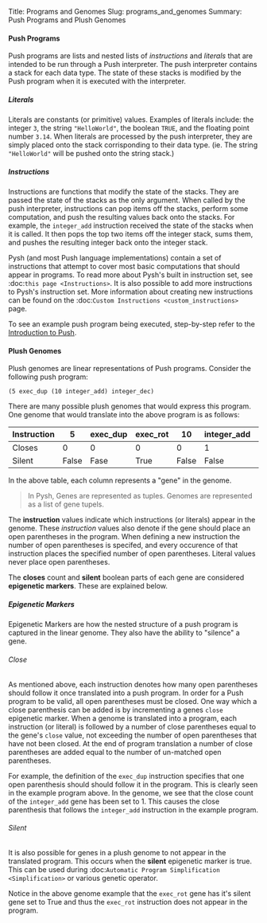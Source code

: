 Title: Programs and Genomes
Slug: programs_and_genomes
Summary: Push Programs and Plush Genomes


<a name="push_programs"></a> 
#### Push Programs

Push programs are lists and nested lists of *instructions* and *literals* that are intended to be run through a Push interpreter. The push interpreter contains a stack for each data type. The state of these stacks is modified by the Push program when it is executed with the interpreter. 

##### Literals

Literals are constants (or primitive) values. Examples of literals include: the integer `3`, the string `"HelloWorld"`, the boolean `TRUE`, and the floating point number `3.14`. When literals are processed by the push interpreter, they are simply placed onto the stack corrisponding to their data type. (ie. The string `"HelloWorld"` will be pushed onto the string stack.) 

##### Instructions

Instructions are functions that modify the state of the stacks. They are passed the state of the stacks as the only argument. When called by the push interpreter, instructions can pop items off the stacks, perform some computation, and push the resulting values back onto the stacks. For example, the `integer_add` instruction received the state of the stacks when it is called. It then pops the top two items off the integer stack, sums them, and pushes the resulting integer back onto the integer stack.

Pysh (and most Push language implementations) contain a set of instructions that attempt to cover most basic computations that should appear in programs. To read more about Pysh's built in instruction set, see :doc:`this page <Instructions>`. It is also possible to add more instructions to Pysh's instruction set. More information about creating new instructions can be found on the :doc:`Custom Instructions <custom_instructions>` page. 

To see an example push program being executed, step-by-step refer to the [Introduction to Push](../intro_to_push/).

<a name="plush_genomes"></a> 
#### Plush Genomes

Plush genomes are linear representations of Push programs. Consider the following push program:

`(5 exec_dup (10 integer_add) integer_dec)`

There are many possible plush genomes that would express this program. One genome that would translate into the above program is as follows:

| Instruction | 5     | exec_dup | exec_rot | 10    | integer_add | integer_dec |
|-------------|-------|----------|----------|-------|-------------|-------------|
| Closes      | 0     | 0        | 0        | 0     | 1           | 0           |
| Silent      | False | Fase     | True     | False | False       | False       |

In the above table, each column represents a "gene" in the genome. 

>In Pysh, Genes are represented as tuples. Genomes are represented as a list of gene tupels.

The **instruction** values indicate which instructions (or literals) appear in the genome. These *instruction* values also denote if the gene should place an open parentheses in the program. When defining a new instruction the number of open parentheses is specifed, and every occurence of that instruction places the specified number of open parentheses. Literal values never place open parentheses.

The **closes** count and **silent** boolean parts of each gene are considered **epigenetic markers**. These are explained below.

##### Epigenetic Markers

Epigenetic Markers are how the nested structure of a push program is captured in the linear genome. They also have the ability to "silence" a gene.

###### Close

As mentioned above, each instruction denotes how many open parentheses should follow it once translated into a push program. In order for a Push program to be valid, all open parentheses must be closed. One way which a close parenthesis can be added is by incrementing a genes `close` epigenetic marker. When a genome is translated into a program, each instruction (or literal) is followed by a number of close parentheses equal to the gene's `close` value, not exceeding the number of open parentheses that have not been closed. At the end of program translation a number of close parentheses are added equal to the number of un-matched open parentheses.

For example, the definition of the `exec_dup` instruction specifies that one open parenthesis should should follow it in the program. This is clearly seen in the example program above. In the genome, we see that the close count of the `integer_add` gene has been set to 1. This causes the close parenthesis that follows the `integer_add` instruction in the example program. 

###### Silent

It is also possible for genes in a plush genome to not appear in the translated program. This occurs when the **silent** epigenetic marker is true. This can be used during :doc:`Automatic Program Simplification <Simplification>` or various genetic operator.

Notice in the above genome example that the `exec_rot` gene has it's silent gene set to True and thus the `exec_rot` instruction does not appear in the program.
